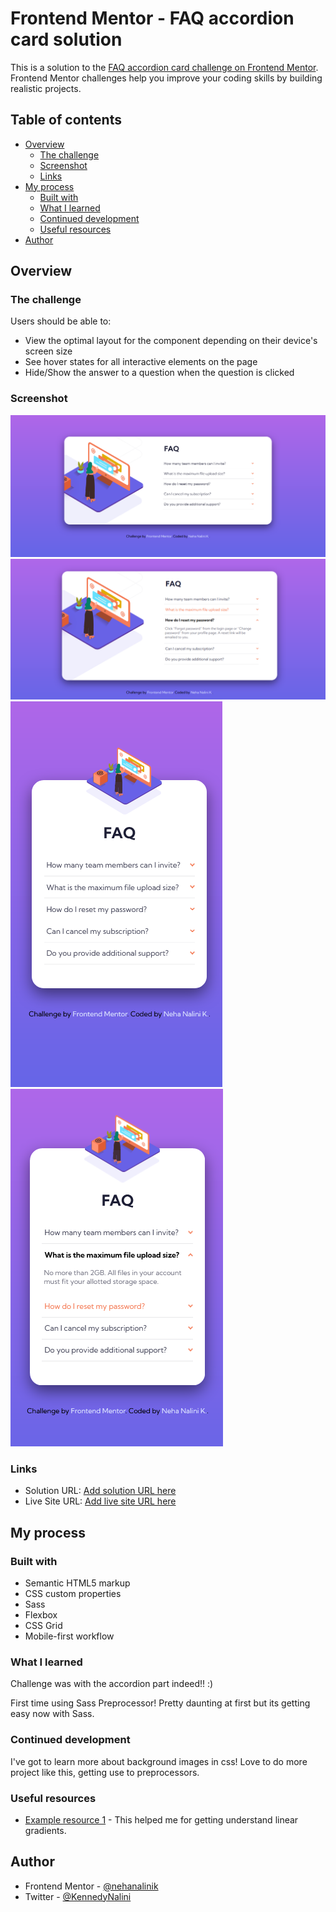 # Frontend Mentor - FAQ accordion card solution

This is a solution to the [FAQ accordion card challenge on Frontend Mentor](https://www.frontendmentor.io/challenges/faq-accordion-card-XlyjD0Oam). Frontend Mentor challenges help you improve your coding skills by building realistic projects.

## Table of contents

- [Overview](#overview)
  - [The challenge](#the-challenge)
  - [Screenshot](#screenshot)
  - [Links](#links)
- [My process](#my-process)
  - [Built with](#built-with)
  - [What I learned](#what-i-learned)
  - [Continued development](#continued-development)
  - [Useful resources](#useful-resources)
- [Author](#author)

## Overview

### The challenge

Users should be able to:

- View the optimal layout for the component depending on their device's screen size
- See hover states for all interactive elements on the page
- Hide/Show the answer to a question when the question is clicked

### Screenshot

![desktop view](./images/desktop-view.png)
![active desktop view](./images/desktop-active.png)
![mobile view](./images/mobile-view.png)
![active mobile view](./images/mobile-active.png)

### Links

- Solution URL: [Add solution URL here](https://your-solution-url.com)
- Live Site URL: [Add live site URL here](https://your-live-site-url.com)

## My process

### Built with

- Semantic HTML5 markup
- CSS custom properties
- Sass
- Flexbox
- CSS Grid
- Mobile-first workflow

### What I learned

Challenge was with the accordion part indeed!! :)

First time using Sass Preprocessor!
Pretty daunting at first but its getting easy now with Sass.

### Continued development

I've got to learn more about background images in css!
Love to do more project like this, getting use to preprocessors.

### Useful resources

- [Example resource 1](<https://developer.mozilla.org/en-US/docs/Web/CSS/gradient/linear-gradient()>) - This helped me for getting understand linear gradients.

## Author

- Frontend Mentor - [@nehanalinik](https://www.frontendmentor.io/profile/nehanalinik)
- Twitter - [@KennedyNalini](https://twitter.com/KennedyNalini)
